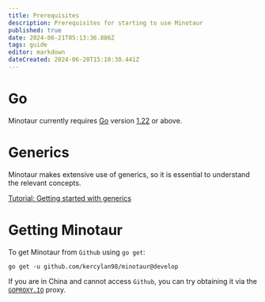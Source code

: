 ```yaml
---
title: Prerequisites
description: Prerequisites for starting to use Minotaur
published: true
date: 2024-06-21T05:13:36.886Z
tags: guide
editor: markdown
dateCreated: 2024-06-20T15:10:30.441Z
---
```


# Go
Minotaur currently requires [Go](https://go.dev/) version [1.22](https://go.dev/doc/devel/release#go1.22.0) or above.

# Generics
Minotaur makes extensive use of generics, so it is essential to understand the relevant concepts.

[Tutorial: Getting started with generics](https://go.dev/doc/tutorial/generics)

# Getting Minotaur

To get Minotaur from `Github` using `go get`:

```shell
go get -u github.com/kercylan98/minotaur@develop
```

If you are in China and cannot access `Github`, you can try obtaining it via the [`GOPROXY.IO`](https://goproxy.io/docs/getting-started.html) proxy.